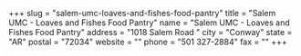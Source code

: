 +++
slug = "salem-umc-loaves-and-fishes-food-pantry"
title = "Salem UMC - Loaves and Fishes Food Pantry"
name = "Salem UMC - Loaves and Fishes Food Pantry"
address = "1018 Salem Road "
city = "Conway"
state = "AR"
postal = "72034"
website = ""
phone = "501 327-2884"
fax = ""
+++
